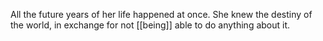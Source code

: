 All the future years of her life happened at once. She knew the destiny of the world, in exchange for not [[being]] able to do anything about it.